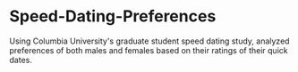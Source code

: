 # Speed-Dating-Preferences
Using Columbia University's graduate student speed dating study, analyzed preferences of both males and females based on their ratings of their quick dates.
